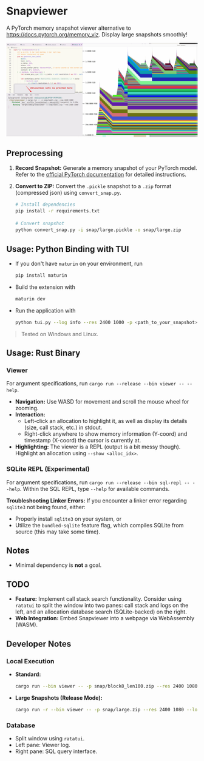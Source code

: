 # Snapviewer

A PyTorch memory snapshot viewer alternative to https://docs.pytorch.org/memory_viz. Display large snapshots smoothly! 

![alt text](snapviewer.gif)

## Preprocessing

1.  **Record Snapshot:** Generate a memory snapshot of your PyTorch model. Refer to the [official PyTorch documentation](https://www.google.com/search?q=https://pytorch.org/docs/stable/cuda.html%23memory-management) for detailed instructions.

2.  **Convert to ZIP:** Convert the `.pickle` snapshot to a `.zip` format (compressed json) using `convert_snap.py`.

    ```sh
    # Install dependencies
    pip install -r requirements.txt

    # Convert snapshot
    python convert_snap.py -i snap/large.pickle -o snap/large.zip
    ```

## Usage: Python Binding with TUI

- If you don't have `maturin` on your environment, run
  ```sh
  pip install maturin
  ```
- Build the extension with
  ```sh
  maturin dev
  ```
- Run the application with
  ```sh
  python tui.py --log info --res 2400 1000 -p <path_to_your_snapshot>
  ```

> Tested on Windows and Linux.


## Usage: Rust Binary

### Viewer

For argument specifications, run `cargo run --release --bin viewer -- --help`.

  * **Navigation:** Use WASD for movement and scroll the mouse wheel for zooming.
  * **Interaction:**
      * Left-click an allocation to highlight it, as well as display its details (size, call stack, etc.) in stdout.
      * Right-click anywhere to show memory information (Y-coord) and timestamp (X-coord) the cursor is currently at.
  * **Highlighting:** The viewer is a REPL (output is a bit messy though). Highlight an allocation using `--show <alloc_idx>`.

### SQLite REPL (Experimental)

For argument specifications, run `cargo run --release --bin sql-repl -- --help`. Within the SQL REPL, type `--help` for available commands.

**Troubleshooting Linker Errors:** If you encounter a linker error regarding `sqlite3` not being found, either:

- Properly install `sqlite3` on your system, or
- Utilize the `bundled-sqlite` feature flag, which compiles SQLite from source (this may take some time).

## Notes

  * Minimal dependency is **not** a goal.

## TODO

  * **Feature:** Implement call stack search functionality. Consider using `ratatui` to split the window into two panes: call stack and logs on the left, and an allocation database search (SQLite-backed) on the right.
  * **Web Integration:** Embed Snapviewer into a webpage via WebAssembly (WASM).

## Developer Notes

### Local Execution

  * **Standard:**
    ```sh
    cargo run --bin viewer -- -p snap/block8_len100.zip --res 2400 1080 --log-info
    ```
  * **Large Snapshots (Release Mode):**
    ```sh
    cargo run -r --bin viewer -- -p snap/large.zip --res 2400 1080 --log-info
    ```

### Database

  * Split window using `ratatui`.
  * Left pane: Viewer log.
  * Right pane: SQL query interface.
